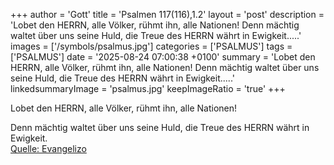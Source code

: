 +++
author = 'Gott'
title = 'Psalmen 117(116),1.2'
layout = 'post'
description = 'Lobet den HERRN, alle Völker, rühmt ihn, alle Nationen! Denn mächtig waltet über uns seine Huld, die Treue des HERRN währt in Ewigkeit.....'
images = ['/symbols/psalmus.jpg']
categories = ['PSALMUS']
tags = ['PSALMUS']
date = '2025-08-24 07:00:38 +0100'
summary = 'Lobet den HERRN, alle Völker, rühmt ihn, alle Nationen! Denn mächtig waltet über uns seine Huld, die Treue des HERRN währt in Ewigkeit.....'
linkedsummaryImage = 'psalmus.jpg'
keepImageRatio = 'true'
+++
<!--more-->Lobet den HERRN, alle Völker, rühmt ihn, alle Nationen!
Denn mächtig waltet über uns seine Huld, die Treue des HERRN währt in Ewigkeit.<br> [Quelle: Evangelizo](https://evangeliumtagfuertag.org/DE/gospel)